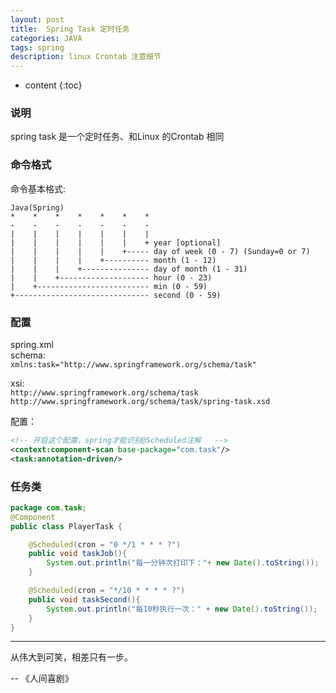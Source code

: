 ```yaml
---
layout: post
title:  Spring Task 定时任务
categories: JAVA
tags: spring
description: linux Crontab 注意细节
---
```


* content
{:toc}


### 说明
spring task 是一个定时任务、和Linux 的Crontab 相同

### 命令格式
命令基本格式:    
```
Java(Spring)
*    *    *    *    *    *    *
-    -    -    -    -    -    -
|    |    |    |    |    |    |
|    |    |    |    |    |    + year [optional]
|    |    |    |    |    +----- day of week (0 - 7) (Sunday=0 or 7)
|    |    |    |    +---------- month (1 - 12)
|    |    |    +--------------- day of month (1 - 31)
|    |    +-------------------- hour (0 - 23)
|    +------------------------- min (0 - 59)
+------------------------------ second (0 - 59)
``` 

<!--more-->
### 配置
spring.xml    
schema:    
`xmlns:task="http://www.springframework.org/schema/task"`    

xsi:    
`http://www.springframework.org/schema/task http://www.springframework.org/schema/task/spring-task.xsd`

配置：
```xml
<!-- 开启这个配置，spring才能识别@Scheduled注解   -->
<context:component-scan base-package="com.task"/>
<task:annotation-driven/>
```
### 任务类
```java
package com.task;
@Component
public class PlayerTask {

    @Scheduled(cron = "0 */1 * * * ?")
    public void taskJob(){
        System.out.println("每一分钟次打印下："+ new Date().toString());
    }

    @Scheduled(cron = "*/10 * * * * ?")
    public void taskSecond(){
        System.out.println("每10秒执行一次：" + new Date().toString());
    }
}
```


- - - 
从伟大到可笑，相差只有一步。


-- 《人间喜剧》
